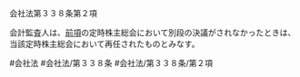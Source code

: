 会社法第３３８条第２項

会計監査人は、[前項](会社法＿＿＿＿第３３８条第１項)の定時株主総会において別段の決議がされなかったときは、当該定時株主総会において再任されたものとみなす。

#会社法
#会社法/第３３８条
#会社法/第３３８条/第２項
